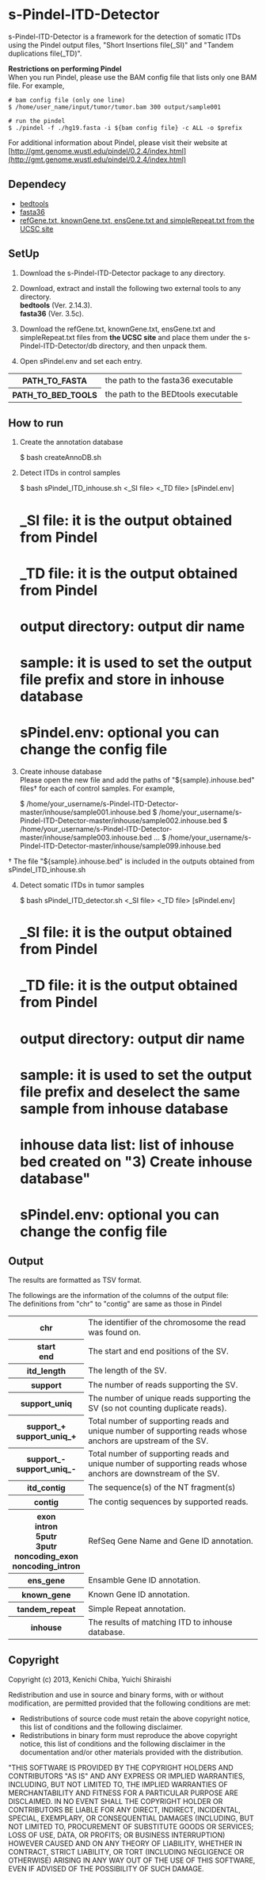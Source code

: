s-Pindel-ITD-Detector
==================

s-Pindel-ITD-Detector is a framework for the detection of somatic ITDs using the Pindel output files, "Short Insertions file(_SI)" and "Tandem duplications file(_TD)".

**Restrictions on performing Pindel**   
When you run Pindel, please use the BAM config file that lists only one BAM file. For example,   

    # bam config file (only one line)
    $ /home/user_name/input/tumor/tumor.bam 300 output/sample001
        
    # run the pindel
    $ ./pindel -f ./hg19.fasta -i ${bam config file} -c ALL -o $prefix

For additional information about Pindel, please visit their website at [http://gmt.genome.wustl.edu/pindel/0.2.4/index.html](http://gmt.genome.wustl.edu/pindel/0.2.4/index.html)


Dependecy
----------

* [bedtools](https://code.google.com/p/bedtools/)
* [fasta36](http://faculty.virginia.edu/wrpearson/fasta/fasta36/)
* [refGene.txt, knownGene.txt, ensGene.txt and simpleRepeat.txt from the UCSC site](http://hgdownload.cse.ucsc.edu/goldenpath/hg19/database/)

SetUp
----------

1. Download the s-Pindel-ITD-Detector package to any directory.

2. Download, extract and install the following two external tools to any directory.  
  **bedtools** (Ver. 2.14.3).  
  **fasta36** (Ver. 3.5c).  

3. Download the refGene.txt, knownGene.txt, ensGene.txt and simpleRepeat.txt files from **the UCSC site** and place them under the s-Pindel-ITD-Detector/db directory, and then unpack them.  

4. Open sPindel.env and set each entry.  
<table>
<tr>
<th>PATH_TO_FASTA</th>
<td>the path to the fasta36 executable</td>  
</tr>
<tr>
<th>PATH_TO_BED_TOOLS</th>
<td>the path to the BEDtools executable</td>  
</tr>
</table>


How to run
---

1) Create the annotation database

    $ bash createAnnoDB.sh

2) Detect ITDs in control samples

    $ bash sPindel_ITD_inhouse.sh <_SI file> <_TD file> <output directory> <sample> [sPindel.env]
    # _SI file: it is the output obtained from Pindel
    # _TD file: it is the output obtained from Pindel
    # output directory: output dir name
    # sample: it is used to set the output file prefix and store in inhouse database
    # sPindel.env: optional you can change the config file
    
3) Create inhouse database  
Please open the new file and add the paths of "${sample}.inhouse.bed" files† for each of control samples. For example,   

    $ /home/your_username/s-Pindel-ITD-Detector-master/inhouse/sample001.inhouse.bed
    $ /home/your_username/s-Pindel-ITD-Detector-master/inhouse/sample002.inhouse.bed
    $ /home/your_username/s-Pindel-ITD-Detector-master/inhouse/sample003.inhouse.bed
    …
    $ /home/your_username/s-Pindel-ITD-Detector-master/inhouse/sample099.inhouse.bed
    
† The file "${sample}.inhouse.bed" is included in the outputs obtained from sPindel_ITD_inhouse.sh   

4) Detect somatic ITDs in tumor samples

    $ bash sPindel_ITD_detector.sh <_SI file> <_TD file> <output directory> <sample> <inhouse data list> [sPindel.env]
    # _SI file: it is the output obtained from Pindel
    # _TD file: it is the output obtained from Pindel
    # output directory: output dir name
    # sample: it is used to set the output file prefix and deselect the same sample from inhouse database
    # inhouse data list: list of inhouse bed created on "3) Create inhouse database"    
    # sPindel.env: optional you can change the config file
Output
---

The results are formatted as TSV format.

The followings are the information of the columns of the output file:   
The definitions from "chr" to "contig" are same as those in Pindel
<table>
<tr>
<th>chr</th>
<td>The identifier of the chromosome the read was found on.</td>  
</tr>
<tr>
<th>start<br>end</th>
<td>The start and end positions of the SV.</td>
</tr>
<th>itd_length</th>
<td>The length of the SV.</td>    
</tr>
<tr>
<th>support</th>
<td>The number of reads supporting the SV.</td>   
</tr>
<tr>
<th>support_uniq</th>
<td>The number of unique reads supporting the SV (so not counting duplicate reads).</td>   
</tr>
<tr>
<th>support_+<br>support_uniq_+</th>
<td>Total number of supporting reads and unique number of supporting reads whose anchors are upstream of the SV.</td>
</tr>
<tr>
<th>support_-<br>support_uniq_-</th>
<td>Total number of supporting reads and unique number of supporting reads whose anchors are downstream of the SV.</td>   
</tr>
<tr>
<th>itd_contig</th>
<td>The sequence(s) of the NT fragment(s)</td>
</tr>
<tr>
<th>contig</th>
<td>The contig sequences by supported reads.</td>
</tr>
<tr>
<th>exon<br>intron<br>5putr<br>3putr<br>noncoding_exon<br>noncoding_intron</th>
<td>RefSeq Gene Name and Gene ID annotation.</td>   
</tr>
<tr>
<th>ens_gene</th>
<td>Ensamble Gene ID annotation.</td>  
</tr>
<tr>
<th>known_gene</th>
<td>Known Gene ID annotation.</td>  
</tr>
<tr>
<th>tandem_repeat</th>
<td>Simple Repeat annotation.</td>  
</tr>
<tr>
<th>inhouse</th>
<td>The results of matching ITD to inhouse database.</td>       
</tr>
</table>

Copyright
----------
Copyright (c) 2013, Kenichi Chiba, Yuichi Shiraishi

Redistribution and use in source and binary forms, with or without modification, are permitted provided that the following conditions are met:
  * Redistributions of source code must retain the above copyright notice, this list of conditions and the following disclaimer.
  * Redistributions in binary form must reproduce the above copyright notice, this list of conditions and the following disclaimer in the documentation and/or other materials provided with the distribution.

"THIS SOFTWARE IS PROVIDED BY THE COPYRIGHT HOLDERS AND CONTRIBUTORS "AS IS" AND ANY EXPRESS OR IMPLIED WARRANTIES, INCLUDING, BUT NOT LIMITED TO, THE IMPLIED WARRANTIES OF MERCHANTABILITY AND FITNESS FOR A PARTICULAR PURPOSE ARE DISCLAIMED. IN NO EVENT SHALL THE COPYRIGHT HOLDER OR CONTRIBUTORS BE LIABLE FOR ANY DIRECT, INDIRECT, INCIDENTAL, SPECIAL, EXEMPLARY, OR CONSEQUENTIAL DAMAGES (INCLUDING, BUT NOT LIMITED TO, PROCUREMENT OF SUBSTITUTE GOODS OR SERVICES; LOSS OF USE, DATA, OR PROFITS; OR BUSINESS INTERRUPTION) HOWEVER CAUSED AND ON ANY THEORY OF LIABILITY, WHETHER IN CONTRACT, STRICT LIABILITY, OR TORT (INCLUDING NEGLIGENCE OR OTHERWISE) ARISING IN ANY WAY OUT OF THE USE OF THIS SOFTWARE, EVEN IF ADVISED OF THE POSSIBILITY OF SUCH DAMAGE. 

